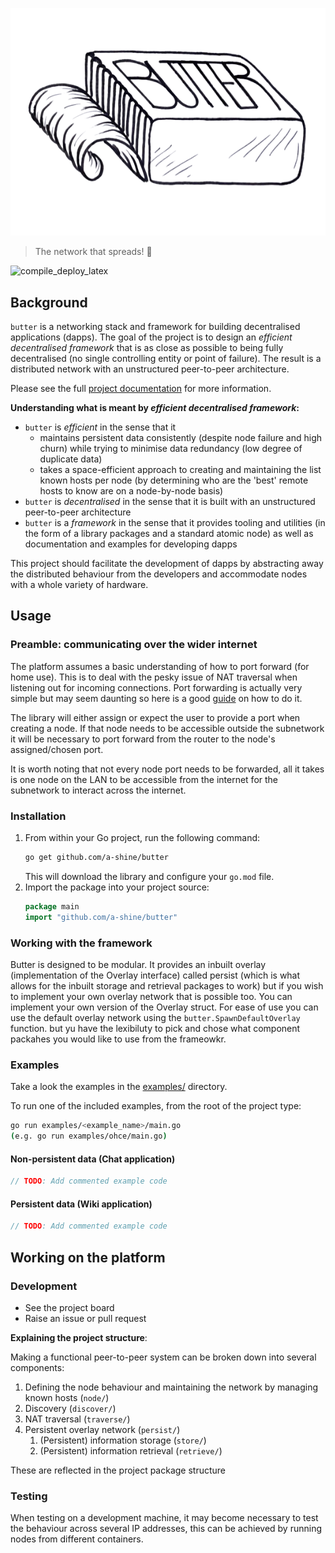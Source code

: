 ![](butterLogo.png)
> The network that spreads! 🧈

![compile_deploy_latex](https://github.com/a-shine/butter/actions/workflows/compile_deploy_latex.yml/badge.svg)

## Background

`butter` is a networking stack and framework for building decentralised applications (dapps). The goal of the project is to design an *efficient decentralised framework* that is as close as possible to being fully decentralised (no single controlling entity or point of failure). The result is a distributed network with an unstructured peer-to-peer architecture.

Please see the full [project documentation](https://a-shine.github.io/butter/) for more information.

**Understanding what is meant by *efficient decentralised framework*:**

- `butter` is *efficient* in the sense that it 
  - maintains persistent data consistently (despite node failure and high churn) while trying to minimise data redundancy (low degree of duplicate data)
  - takes a space-efficient approach to creating and maintaining the list known hosts per node (by determining who are the 'best' remote hosts to know are on a node-by-node basis)
- `butter` is *decentralised* in the sense that it is built with an unstructured peer-to-peer architecture
- `butter` is a *framework* in the sense that it provides tooling and utilities (in the form of a library packages and a standard atomic node) as well as documentation and examples for developing dapps

This project should facilitate the development of dapps by abstracting away the distributed behaviour from the developers and accommodate nodes with a whole variety of hardware.

## Usage

### Preamble: communicating over the wider internet
The platform assumes a basic understanding of how to port forward (for home use). This is to deal with the pesky issue of NAT traversal when listening out for incoming connections. Port forwarding is actually very simple but may seem daunting so here is a good [guide](https://portforward.com/router.htm) on how to do it.

The library will either assign or expect the user to provide a port when creating a node. If that node needs to be accessible outside the subnetwork it will be necessary to port forward from the router to the node's assigned/chosen port.

It is worth noting that not every node port needs to be forwarded, all it takes is one node on the LAN to be accessible from the internet for the subnetwork to interact across the internet.

### Installation

1. From within your Go project, run the following command:
   ```bash
   go get github.com/a-shine/butter
   ```
   This will download the library and configure your `go.mod` file.
2. Import the package into your project source:
   ```go
   package main
   import "github.com/a-shine/butter"
   ```

### Working with the framework
Butter is designed to be modular. It provides an inbuilt overlay (implementation of the Overlay interface) called persist (which is what allows for the inbuilt storage and retrieval packages to work) but if you wish to implement your own overlay network that is possible too. You can implement your own version of the Overlay struct.
For ease of use you can use the default overlay network using the `butter.SpawnDefaultOverlay` function. but yu have the lexibiluty to pick and chose what component packahes you would like to use from the frameowkr.

### Examples
Take a look the examples in the [examples/](./examples) directory.

To run one of the included examples, from the root of the project type:
```bash 
go run examples/<example_name>/main.go
(e.g. go run examples/ohce/main.go)
```

#### Non-persistent data (Chat application)
```go
// TODO: Add commented example code
```
#### Persistent data (Wiki application)
```go
// TODO: Add commented example code
````

## Working on the platform

### Development

- See the project board
- Raise an issue or pull request

**Explaining the project structure**:

Making a functional peer-to-peer system can be broken down into several components:

1. Defining the node behaviour and maintaining the network by managing known hosts (`node/`)
2. Discovery (`discover/`)
3. NAT traversal (`traverse/`)
4. Persistent overlay network (`persist/`)
   1. (Persistent) information storage (`store/`)
   2. (Persistent) information retrieval (`retrieve/`)

These are reflected in the project package structure

### Testing

When testing on a development machine, it may become necessary to test the behaviour across several IP addresses, this can be achieved by running nodes from different containers.